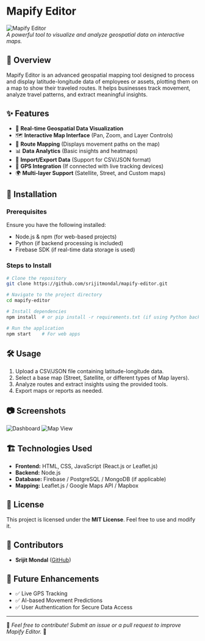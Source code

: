 # Mapify Editor

![Mapify Editor](https://your-image-url.com/banner.png)  
*A powerful tool to visualize and analyze geospatial data on interactive maps.*

## 📌 Overview
Mapify Editor is an advanced geospatial mapping tool designed to process and display latitude-longitude data of employees or assets, plotting them on a map to show their traveled routes. It helps businesses track movement, analyze travel patterns, and extract meaningful insights.

## ✨ Features
- 📍 **Real-time Geospatial Data Visualization**
- 🗺 **Interactive Map Interface** (Pan, Zoom, and Layer Controls)
- 🔄 **Route Mapping** (Displays movement paths on the map)
- 📊 **Data Analytics** (Basic insights and heatmaps)
- 💾 **Import/Export Data** (Support for CSV/JSON format)
- 📡 **GPS Integration** (If connected with live tracking devices)
- 🌍 **Multi-layer Support** (Satellite, Street, and Custom maps)

## 🚀 Installation

### Prerequisites
Ensure you have the following installed:
- Node.js & npm (for web-based projects)
- Python (if backend processing is included)
- Firebase SDK (if real-time data storage is used)

### Steps to Install
```sh
# Clone the repository
git clone https://github.com/srijitmondal/mapify-editor.git

# Navigate to the project directory
cd mapify-editor

# Install dependencies
npm install  # or pip install -r requirements.txt (if using Python backend)

# Run the application
npm start    # For web apps
```

## 🛠 Usage
1. Upload a CSV/JSON file containing latitude-longitude data.
2. Select a base map (Street, Satellite, or different types of Map layers).
4. Analyze routes and extract insights using the provided tools.
5. Export maps or reports as needed.

## 📷 Screenshots
![Dashboard](https://your-image-url.com/dashboard.png)
![Map View](https://your-image-url.com/map-view.png)

## 🏗 Technologies Used
- **Frontend:** HTML, CSS, JavaScript (React.js or Leaflet.js)
- **Backend:** Node.js
- **Database:** Firebase / PostgreSQL / MongoDB (if applicable)
- **Mapping:** Leaflet.js / Google Maps API / Mapbox

## 📜 License
This project is licensed under the **MIT License**. Feel free to use and modify it.

## 🤝 Contributors
- **Srijit Mondal** ([GitHub](https://github.com/srijitmondal))

## 🚀 Future Enhancements
- ✅ Live GPS Tracking
- ✅ AI-based Movement Predictions
- ✅ User Authentication for Secure Data Access

---
🔗 *Feel free to contribute! Submit an issue or a pull request to improve Mapify Editor.* 🚀
